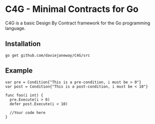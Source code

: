 C4G - Minimal Contracts for Go
===

C4G is a basic Design By Contract framework for the Go programming language.

## Installation

    go get github.com/daviejaneway/C4G/src
    
## Example

    var pre = Condition{"This is a pre-condition, i must be > 0"}
    var post = Condition{"This is a post-condition, i must be < 10"}
    
    func foo(i int) {
      pre.Execute(i > 0)
      defer post.Execute(i < 10)
      
      //Your code here
    }